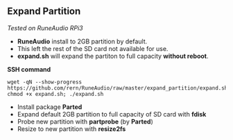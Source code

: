 Expand Partition
---

_Tested on RuneAudio RPi3_  

- **RuneAudio** install to 2GB partition by default.  
- This left the rest of the SD card not available for use.  
- **expand.sh** will expand the partiton to full capacity **without reboot**.  


**SSH command**

```
wget -qN --show-progress https://github.com/rern/RuneAudio/raw/master/expand_partition/expand.sh; chmod +x expand.sh; ./expand.sh
```

- Install package **Parted**  
- Expand default 2GB partition to full capacity of SD card with **fdisk**  
- Probe new partition with **partprobe** (by **Parted**)  
- Resize to new partition with **resize2fs**    
